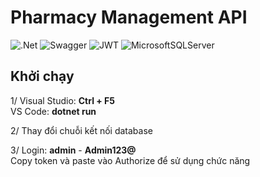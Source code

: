 # Pharmacy Management API
![.Net](https://img.shields.io/badge/.NET-5C2D91?style=for-the-badge&logo=.net&logoColor=white) 
![Swagger](https://img.shields.io/badge/-Swagger-%23Clojure?style=for-the-badge&logo=swagger&logoColor=white)
![JWT](https://img.shields.io/badge/JWT-black?style=for-the-badge&logo=JSON%20web%20tokens) 
![MicrosoftSQLServer](https://img.shields.io/badge/Microsoft%20SQL%20Server-CC2927?style=for-the-badge&logo=microsoft%20sql%20server&logoColor=white)

## Khởi chạy
1/ Visual Studio: **Ctrl + F5**  
 VS Code: **dotnet run**  
 
2/ Thay đổi chuỗi kết nối database 

3/ Login: **admin** - **Admin123@**  
  Copy token và paste vào Authorize để sử dụng chức năng



